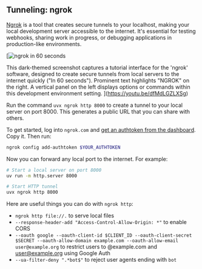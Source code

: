 ## Tunneling: ngrok

[Ngrok](https://ngrok.com/) is a tool that creates secure tunnels to your localhost, making your local development server accessible to the internet. It's essential for testing webhooks, sharing work in progress, or debugging applications in production-like environments.

[![ngrok in 60 seconds](https://i.ytimg.com/vi_webp/dfMdLGZLXSg/sddefault.webp)

This dark-themed screenshot captures a tutorial interface for the 'ngrok' software, designed to create secure tunnels from local servers to the internet quickly ("In 60 seconds"). Prominent text highlights "NGROK" on the right. A vertical panel on the left displays options or commands within this development environment setting.
](https://youtu.be/dfMdLGZLXSg)

Run the command `uvx ngrok http 8000` to create a tunnel to your local server on port 8000. This generates a public URL that you can share with others.

To get started, log into `ngrok.com` and [get an authtoken from the dashboard](https://dashboard.ngrok.com/get-started/your-authtoken). Copy it. Then run:

```bash
ngrok config add-authtoken $YOUR_AUTHTOKEN
```

Now you can forward any local port to the internet. For example:

```bash
# Start a local server on port 8000
uv run -m http.server 8000

# Start HTTP tunnel
uvx ngrok http 8000
```

Here are useful things you can do with `ngrok http`:

- `ngrok http file://.` to serve local files
- `--response-header-add "Access-Control-Allow-Origin: *"` to enable CORS
- `--oauth google --oauth-client-id $CLIENT_ID --oauth-client-secret $SECRET --oauth-allow-domain example.com --oauth-allow-email user@example.org` to restrict users to @example.com and user@example.org using Google Auth
- `--ua-filter-deny ".*bot$"` to reject user agents ending with `bot`
